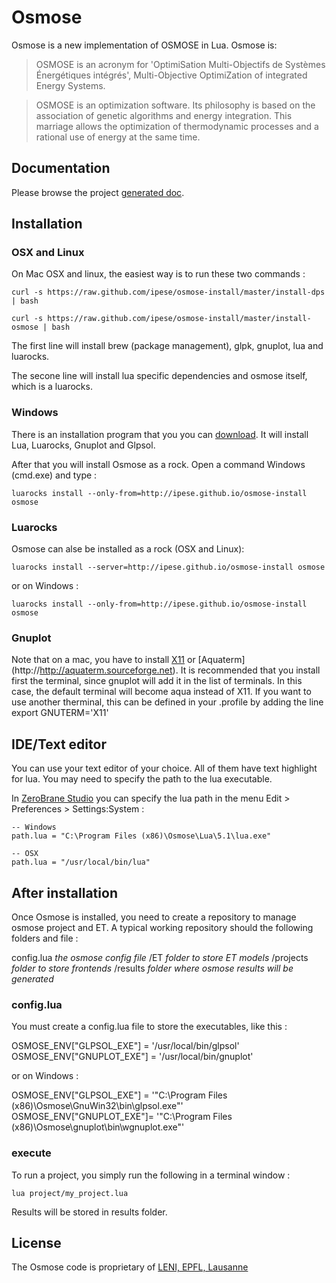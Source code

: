 Osmose
=========
Osmose is a new implementation of OSMOSE in Lua. Osmose is:

> OSMOSE is an acronym for 'OptimiSation Multi-Objectifs de Systèmes Énergétiques intégrés', Multi-Objective OptimiZation of integrated Energy Systems.

> OSMOSE is an optimization software. Its philosophy is based on the association of genetic algorithms and energy integration. This marriage allows the optimization of thermodynamic processes and a rational use of energy at the same time.

## Documentation
Please browse the project [generated doc](http://ipese.github.io/osmose/docs/osmose.html).

## Installation

### OSX and Linux

On Mac OSX and linux, the easiest way is to run these two commands :

	curl -s https://raw.github.com/ipese/osmose-install/master/install-dps | bash

	curl -s https://raw.github.com/ipese/osmose-install/master/install-osmose | bash
	
The first line will install brew (package management), glpk, gnuplot, lua and luarocks.

The secone line will install lua specific dependencies and osmose itself, which is a luarocks.

### Windows

There is an installation program that you you can [download](https://dl.dropboxusercontent.com/u/6739730/osmose/install/Osmose-install-01.exe). It will install Lua, Luarocks, Gnuplot and Glpsol.

After that you will install Osmose as a rock. Open a command Windows (cmd.exe) and type : 

	luarocks install --only-from=http://ipese.github.io/osmose-install osmose


### Luarocks

Osmose can alse be installed as a rock (OSX and Linux):

	luarocks install --server=http://ipese.github.io/osmose-install osmose

or on Windows :

	luarocks install --only-from=http://ipese.github.io/osmose-install osmose

### Gnuplot

Note that on a mac, you have to install [X11](http://xquartz.macosforge.org)  or  [Aquaterm] (http://http://aquaterm.sourceforge.net). It is recommended that you install first the terminal, since gnuplot will add it in the list of terminals. In this case, the default terminal will become aqua instead of X11. If you want to use another therminal, this can be defined in your .profile by adding the line export GNUTERM='X11'

## IDE/Text editor

You can use your text editor of your choice. All of them have text highlight for lua. You may need to specify the path to the lua executable.

In [ZeroBrane Studio](http://studio.zerobrane.com/) you can specify the lua path in the menu Edit > Preferences > Settings:System :
	
	-- Windows
	path.lua = "C:\Program Files (x86)\Osmose\Lua\5.1\lua.exe"

	-- OSX
	path.lua = "/usr/local/bin/lua"

## After installation

Once Osmose is installed, you need to create a repository to manage osmose project and ET. A typical working repository should the following folders and file :

config.lua 		_the osmose config file_
/ET 					_folder to store ET models_
/projects      _folder to store frontends_
/results      _folder where osmose results will be generated_

### config.lua

You must create a config.lua file to store the executables, like this :

OSMOSE_ENV["GLPSOL_EXE"] 	= '/usr/local/bin/glpsol'<br/>
OSMOSE_ENV["GNUPLOT_EXE"] = '/usr/local/bin/gnuplot'

or on Windows :

OSMOSE_ENV["GLPSOL_EXE"] = '"C:\\Program Files (x86)\\Osmose\\GnuWin32\\bin\\glpsol.exe"'<br/>
OSMOSE_ENV["GNUPLOT_EXE"]= '"C:\\Program Files (x86)\\Osmose\\gnuplot\\bin\\wgnuplot.exe"'

### execute

To run a project, you simply run the following in a terminal window :

	lua project/my_project.lua

Results will be stored in results folder.


## License

The Osmose code is proprietary of [LENI, EPFL, Lausanne](http://leni.epfl.ch/)
